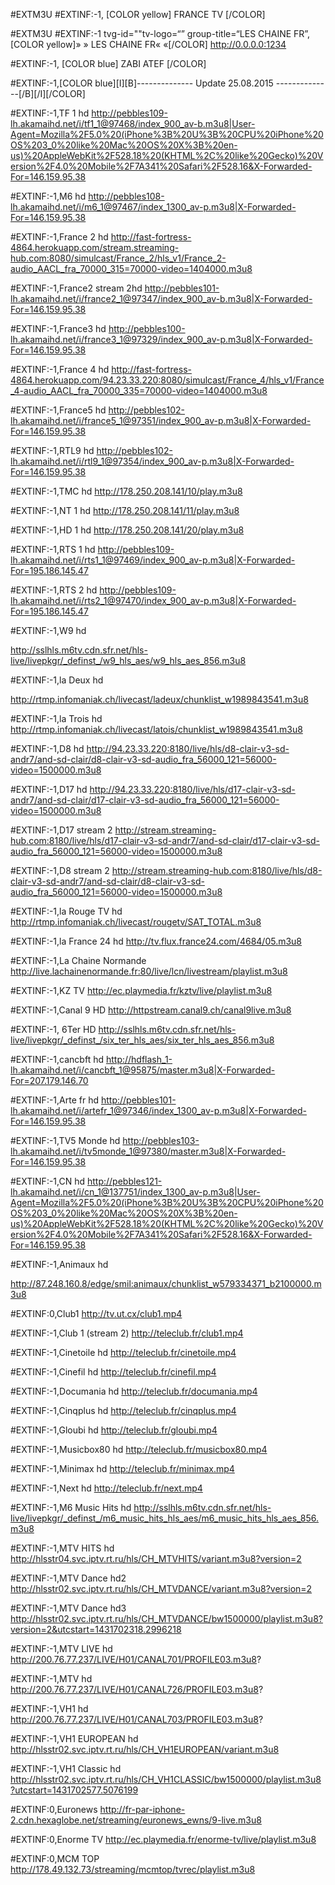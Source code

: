 #EXTM3U
#EXTINF:-1, [COLOR yellow] FRANCE TV  [/COLOR]

#EXTM3U
#EXTINF:-1 tvg-id=""tv-logo=“” group-title=“LES CHAINE FR”,[COLOR yellow]» » LES CHAINE FR« «[/COLOR]
http://0.0.0.0:1234

#EXTINF:-1, [COLOR blue] ZABI ATEF  [/COLOR]
 
#EXTINF:-1,[COLOR blue][I][B]-------------- Update 25.08.2015 --------------[/B][/I][/COLOR]

#EXTINF:-1,TF 1 hd
http://pebbles109-lh.akamaihd.net/i/tf1_1@97468/index_900_av-b.m3u8|User-Agent=Mozilla%2F5.0%20(iPhone%3B%20U%3B%20CPU%20iPhone%20OS%203_0%20like%20Mac%20OS%20X%3B%20en-us)%20AppleWebKit%2F528.18%20(KHTML%2C%20like%20Gecko)%20Version%2F4.0%20Mobile%2F7A341%20Safari%2F528.16&X-Forwarded-For=146.159.95.38

#EXTINF:-1,M6 hd
http://pebbles108-lh.akamaihd.net/i/m6_1@97467/index_1300_av-p.m3u8|X-Forwarded-For=146.159.95.38


#EXTINF:-1,France 2 hd
http://fast-fortress-4864.herokuapp.com/stream.streaming-hub.com:8080/simulcast/France_2/hls_v1/France_2-audio_AACL_fra_70000_315=70000-video=1404000.m3u8


#EXTINF:-1,France2 stream 2hd
http://pebbles101-lh.akamaihd.net/i/france2_1@97347/index_900_av-b.m3u8|X-Forwarded-For=146.159.95.38


#EXTINF:-1,France3 hd
http://pebbles100-lh.akamaihd.net/i/france3_1@97329/index_900_av-p.m3u8|X-Forwarded-For=146.159.95.38


#EXTINF:-1,France 4 hd
http://fast-fortress-4864.herokuapp.com/94.23.33.220:8080/simulcast/France_4/hls_v1/France_4-audio_AACL_fra_70000_335=70000-video=1404000.m3u8


#EXTINF:-1,France5 hd
http://pebbles102-lh.akamaihd.net/i/france5_1@97351/index_900_av-p.m3u8|X-Forwarded-For=146.159.95.38

#EXTINF:-1,RTL9 hd
http://pebbles102-lh.akamaihd.net/i/rtl9_1@97354/index_900_av-p.m3u8|X-Forwarded-For=146.159.95.38

#EXTINF:-1,TMC hd
http://178.250.208.141/10/play.m3u8


#EXTINF:-1,NT 1 hd
http://178.250.208.141/11/play.m3u8

#EXTINF:-1,HD 1 hd
http://178.250.208.141/20/play.m3u8



#EXTINF:-1,RTS 1 hd
http://pebbles109-lh.akamaihd.net/i/rts1_1@97469/index_900_av-p.m3u8|X-Forwarded-For=195.186.145.47

#EXTINF:-1,RTS 2 hd
http://pebbles109-lh.akamaihd.net/i/rts2_1@97470/index_900_av-p.m3u8|X-Forwarded-For=195.186.145.47

#EXTINF:-1,W9 hd

http://sslhls.m6tv.cdn.sfr.net/hls-live/livepkgr/_definst_/w9_hls_aes/w9_hls_aes_856.m3u8

#EXTINF:-1,la Deux hd

http://rtmp.infomaniak.ch/livecast/ladeux/chunklist_w1989843541.m3u8

#EXTINF:-1,la Trois hd
http://rtmp.infomaniak.ch/livecast/latois/chunklist_w1989843541.m3u8


#EXTINF:-1,D8 hd
http://94.23.33.220:8180/live/hls/d8-clair-v3-sd-andr7/and-sd-clair/d8-clair-v3-sd-audio_fra_56000_121=56000-video=1500000.m3u8


#EXTINF:-1,D17 hd
http://94.23.33.220:8180/live/hls/d17-clair-v3-sd-andr7/and-sd-clair/d17-clair-v3-sd-audio_fra_56000_121=56000-video=1500000.m3u8

#EXTINF:-1,D17 stream 2
http://stream.streaming-hub.com:8180/live/hls/d17-clair-v3-sd-andr7/and-sd-clair/d17-clair-v3-sd-audio_fra_56000_121=56000-video=1500000.m3u8


#EXTINF:-1,D8 stream 2
http://stream.streaming-hub.com:8180/live/hls/d8-clair-v3-sd-andr7/and-sd-clair/d8-clair-v3-sd-audio_fra_56000_121=56000-video=1500000.m3u8


#EXTINF:-1,la Rouge TV hd
http://rtmp.infomaniak.ch/livecast/rougetv/SAT_TOTAL.m3u8

#EXTINF:-1,la France 24 hd
http://tv.flux.france24.com/4684/05.m3u8

#EXTINF:-1,La Chaine Normande
http://live.lachainenormande.fr:80/live/lcn/livestream/playlist.m3u8

#EXTINF:-1,KZ TV
http://ec.playmedia.fr/kztv/live/playlist.m3u8

#EXTINF:-1,Canal 9 HD
http://httpstream.canal9.ch/canal9live.m3u8

#EXTINF:-1, 6Ter HD
http://sslhls.m6tv.cdn.sfr.net/hls-live/livepkgr/_definst_/six_ter_hls_aes/six_ter_hls_aes_856.m3u8

#EXTINF:-1,cancbft hd
http://hdflash_1-lh.akamaihd.net/i/cancbft_1@95875/master.m3u8|X-Forwarded-For=207.179.146.70

#EXTINF:-1,Arte fr hd
http://pebbles101-lh.akamaihd.net/i/artefr_1@97346/index_1300_av-p.m3u8|X-Forwarded-For=146.159.95.38

#EXTINF:-1,TV5 Monde hd
http://pebbles103-lh.akamaihd.net/i/tv5monde_1@97380/master.m3u8|X-Forwarded-For=146.159.95.38

#EXTINF:-1,CN hd
http://pebbles121-lh.akamaihd.net/i/cn_1@137751/index_1300_av-p.m3u8|User-Agent=Mozilla%2F5.0%20(iPhone%3B%20U%3B%20CPU%20iPhone%20OS%203_0%20like%20Mac%20OS%20X%3B%20en-us)%20AppleWebKit%2F528.18%20(KHTML%2C%20like%20Gecko)%20Version%2F4.0%20Mobile%2F7A341%20Safari%2F528.16&X-Forwarded-For=146.159.95.38

#EXTINF:-1,Animaux hd

http://87.248.160.8/edge/smil:animaux/chunklist_w579334371_b2100000.m3u8


#EXTINF:0,Club1
http://tv.ut.cx/club1.mp4

#EXTINF:-1,Club 1 (stream 2)
http://teleclub.fr/club1.mp4

#EXTINF:-1,Cinetoile hd
http://teleclub.fr/cinetoile.mp4


#EXTINF:-1,Cinefil hd
http://teleclub.fr/cinefil.mp4

#EXTINF:-1,Documania hd
http://teleclub.fr/documania.mp4

#EXTINF:-1,Cinqplus hd
http://teleclub.fr/cinqplus.mp4

#EXTINF:-1,Gloubi hd
http://teleclub.fr/gloubi.mp4

#EXTINF:-1,Musicbox80 hd
http://teleclub.fr/musicbox80.mp4

#EXTINF:-1,Minimax hd
http://teleclub.fr/minimax.mp4

#EXTINF:-1,Next hd
http://teleclub.fr/next.mp4

#EXTINF:-1,M6 Music Hits hd
http://sslhls.m6tv.cdn.sfr.net/hls-live/livepkgr/_definst_/m6_music_hits_hls_aes/m6_music_hits_hls_aes_856.m3u8

#EXTINF:-1,MTV HITS hd
http://hlsstr04.svc.iptv.rt.ru/hls/CH_MTVHITS/variant.m3u8?version=2

#EXTINF:-1,MTV Dance hd2
http://hlsstr02.svc.iptv.rt.ru/hls/CH_MTVDANCE/variant.m3u8?version=2

#EXTINF:-1,MTV Dance hd3
http://hlsstr02.svc.iptv.rt.ru/hls/CH_MTVDANCE/bw1500000/playlist.m3u8?version=2&utcstart=1431702318.2996218



#EXTINF:-1,MTV LIVE hd
http://200.76.77.237/LIVE/H01/CANAL701/PROFILE03.m3u8?

#EXTINF:-1,MTV hd
http://200.76.77.237/LIVE/H01/CANAL726/PROFILE03.m3u8?

#EXTINF:-1,VH1 hd
http://200.76.77.237/LIVE/H01/CANAL703/PROFILE03.m3u8?

#EXTINF:-1,VH1 EUROPEAN hd
http://hlsstr02.svc.iptv.rt.ru/hls/CH_VH1EUROPEAN/variant.m3u8

#EXTINF:-1,VH1 Classic hd
http://hlsstr02.svc.iptv.rt.ru/hls/CH_VH1CLASSIC/bw1500000/playlist.m3u8?utcstart=1431702577.5076199


#EXTINF:0,Euronews
http://fr-par-iphone-2.cdn.hexaglobe.net/streaming/euronews_ewns/9-live.m3u8

#EXTINF:0,Enorme TV
http://ec.playmedia.fr/enorme-tv/live/playlist.m3u8

#EXTINF:0,MCM TOP
http://178.49.132.73/streaming/mcmtop/tvrec/playlist.m3u8
